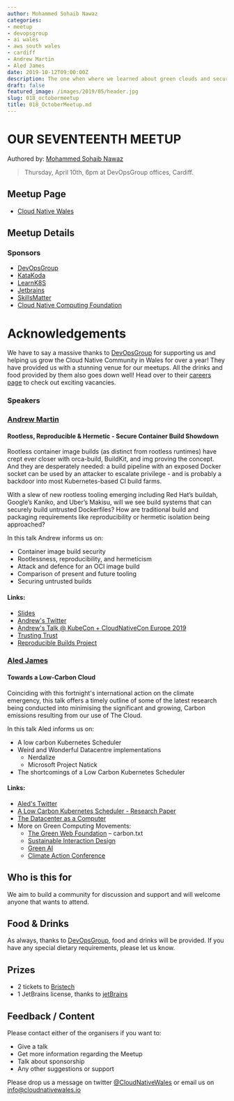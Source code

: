 ```yaml
---
author: Mohammed Sohaib Nawaz
categories:
- meetup
- devopsgroup
- ai wales
- aws south wales
- cardiff
- Andrew Martin
- Aled James
date: 2019-10-12T09:00:00Z
description: The one when where we learned about green clouds and secure containers builds
draft: false
featured_image: /images/2019/05/header.jpg
slug: 018_octobermeetup
title: 018_OctoberMeetup.md
---
```


# OUR SEVENTEENTH MEETUP
Authored by: [Mohammed Sohaib Nawaz](https://twitter.com/saibnawaz)
  
> Thursday, April 10th, 6pm at DevOpsGroup offices, Cardiff.

## Meetup Page
* [Cloud Native Wales](https://www.meetup.com/cloudnativewales/)

## Meetup Details
### Sponsors
* [DevOpsGroup](https://www.devopsgroup.com/)
* [KataKoda](https://www.katacoda.com)
* [LearnK8S](https://learnk8s.io/)
* [Jetbrains](https://www.jetbrains.com/)
* [SkillsMatter](https://skillsmatter.com/)
* [Cloud Native Computing Foundation](https://www.cncf.io/)

# Acknowledgements

We have to say a massive thanks to [DevOpsGroup](https://www.devopsgroup.com/) for supporting us and helping us grow the Cloud Native Community in Wales for over a year! They have provided us with a stunning venue for our meetups. All the drinks and food provided by them also goes down well! Head over to their [careers page](https://www.devopsgroup.com/careers/) to check out exciting vacancies.

### Speakers
### [Andrew Martin](https://twitter.com/sublimino)
#### Rootless, Reproducible & Hermetic - Secure Container Build Showdown
Rootless container image builds (as distinct from rootless runtimes) have crept ever closer with orca-build, BuildKit, and img proving the concept. And they are desperately needed: a build pipeline with an exposed Docker socket can be used by an attacker to escalate privilege - and is probably a backdoor into most Kubernetes-based CI build farms. 

With a slew of new rootless tooling emerging including Red Hat’s buildah, Google’s Kaniko, and Uber’s Makisu, will we see build systems that can securely build untrusted Dockerfiles? How are traditional build and packaging requirements like reproducibility or hermetic isolation being approached? 

In this talk Andrew informs us on:

* Container image build security
* Rootlessness, reproducibility, and hermeticism
* Attack and defence for an OCI image build
* Comparison of present and future tooling
* Securing untrusted builds

#### Links:
* [Slides](https://drive.google.com/file/d/1xUDrcWmB3a_5ocFi3TMxeIJuqf6vtXZN/view)
* [Andrew's Twitter](https://twitter.com/sublimino)
* [Andrew's Talk @ KubeCon + CloudNativeCon Europe 2019](https://www.youtube.com/watch?v=X_Sb96EKFPA)
* [Trusting Trust](https://www.archive.ece.cmu.edu/~ganger/712.fall02/papers/p761-thompson.pdf)
* [Reproducible Builds Project](https://reproducible-builds.org/)



### [Aled James](https://twitter.com/a_ll_james)
#### Towards a Low-Carbon Cloud 
Coinciding with this fortnight's international action on the climate emergency, this talk offers a timely outline of some of the latest research being conducted into minimising the significant and growing, Carbon emissions resulting from our use of The Cloud.

In this talk Aled informs us on:

* A low carbon Kubernetes Scheduler
* Weird and Wonderful Datacentre implementations
    * Nerdalize
    * Microsoft Project Natick
* The shortcomings of a Low Carbon Kubernetes Scheduler

#### Links:
* [Aled's Twitter](https://twitter.com/a_ll_james)
* [A Low Carbon Kubernetes Scheduler - Research Paper](http://ceur-ws.org/Vol-2382/ICT4S2019_paper_28.pdf)
* [The Datacenter as a Computer](https://ai.google/research/pubs/pub41606)
* More on Green Computing Movements:
    * [The Green Web Foundation](https://www.thegreenwebfoundation.org/news/trying-an-idea-carbon-txt/) – carbon.txt
    * [Sustainable Interaction Design](http://www.sustainableminds.com/industry-blog/what-sustainable-interaction-design-part-one)
    * [Green AI](https://arxiv.org/abs/1907.10597)
    * [Climate Action Conference](https://climateaction.tech/)


## Who is this for
We aim to build a community for discussion and support and will welcome anyone that wants to attend.


## Food & Drinks
As always, thanks to [DevOpsGroup](https://www.devopsgroup.com/), food and drinks will be provided. If you have any special dietary requirements, please let us know.

## Prizes
- 2 tickets to [Bristech](https://2019.bris.tech)
- 1 JetBrains license, thanks to [jetBrains](https://www.jetbrains.com/)


## Feedback / Content
Please contact either of the organisers if you want to:

* Give a talk
* Get more information regarding the Meetup
* Talk about sponsorship
* Any other suggestions or support

Please drop us a message on twitter [@CloudNativeWales](https://twitter.com/CloudNativeWal) or email us on info@cloudnativewales.io